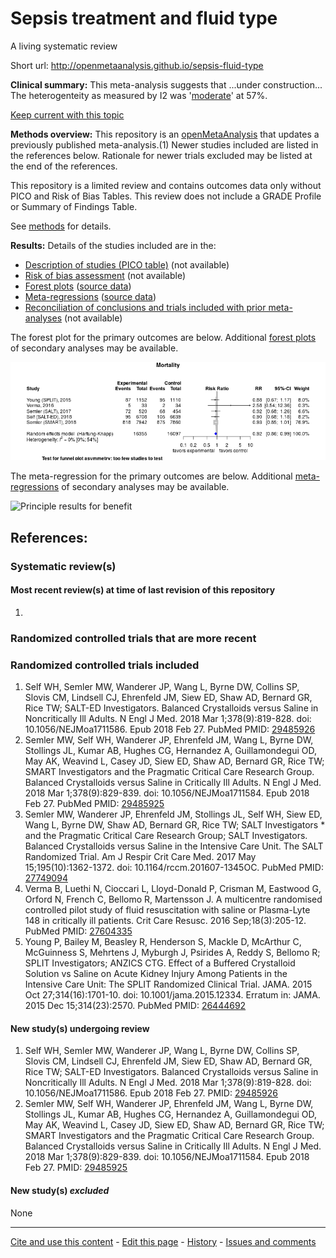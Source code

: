 # Sepsis treatment and fluid type

A living systematic review

Short url: http://openmetaanalysis.github.io/sepsis-fluid-type

**Clinical summary:** This meta-analysis suggests that ...under construction... The heterogenteity as measured by I2 was '[moderate](http://handbook.cochrane.org/chapter_9/9_5_2_identifying_and_measuring_heterogeneity.htm)' at 57%.

[Keep current with this topic](Keep-up.md)

**Methods overview:** This repository is an [openMetaAnalysis](https://openmetaanalysis.github.io/) that updates a previously published meta-analysis.(1) Newer studies included are listed in the references below. Rationale for newer trials excluded may be listed at the end of the references. 

This repository is a limited review and contains outcomes data only without PICO and Risk of Bias Tables.  This review does not include a GRADE Profile or Summary of Findings Table.

See [methods](http://openmetaanalysis.github.io/methods.html) for details.

**Results:** Details of the studies included are in the:
* [Description of studies (PICO table)](files/study-details/pico-table.md) (not available)
* [Risk of bias assessment](files//study-details/risk-of-bias.md) (not available)
* [Forest plots](files//forest-plots) ([source data](files/data))
* [Meta-regressions](files//metaregression) ([source data](files/data))
* [Reconciliation of conclusions and trials included with prior meta-analyses](files/reconcilation-tables) (not available)

The forest plot for the primary outcomes are below. Additional [forest plots](files/forest-plots) of secondary analyses may be available. 

![Principle results for benefit](files/forest-plots/Outcome-Primary.png "Principle results for benefit]")

The meta-regression for the primary outcomes are below. Additional [meta-regressions](files/metaregression) of secondary analyses may be available. 

![Principle results for benefit](files/metaregression/Outcome-Primary.png "Principle results for benefit]")

References:
----------------------------------
### Systematic review(s)
#### Most recent review(s) at time of last revision of this repository
1. 

### Randomized controlled trials that are more recent

### Randomized controlled trials included
1. Self WH, Semler MW, Wanderer JP, Wang L, Byrne DW, Collins SP, Slovis CM, Lindsell CJ, Ehrenfeld JM, Siew ED, Shaw AD, Bernard GR, Rice TW; SALT-ED Investigators. Balanced Crystalloids versus Saline in Noncritically Ill Adults. N Engl J Med. 2018 Mar 1;378(9):819-828. doi: 10.1056/NEJMoa1711586. Epub 2018 Feb  27. PubMed PMID: [29485926](http://pubmed.gov/29485926)
2. Semler MW, Self WH, Wanderer JP, Ehrenfeld JM, Wang L, Byrne DW, Stollings JL, Kumar AB, Hughes CG, Hernandez A, Guillamondegui OD, May AK, Weavind L, Casey JD, Siew ED, Shaw AD, Bernard GR, Rice TW; SMART Investigators and the Pragmatic Critical Care Research Group. Balanced Crystalloids versus Saline in Critically Ill Adults. N Engl J Med. 2018 Mar 1;378(9):829-839. doi: 10.1056/NEJMoa1711584. Epub 2018 Feb 27. PubMed PMID: [29485925](http://pubmed.gov/29485925)
3. Semler MW, Wanderer JP, Ehrenfeld JM, Stollings JL, Self WH, Siew ED, Wang L,  Byrne DW, Shaw AD, Bernard GR, Rice TW; SALT Investigators * and the Pragmatic Critical Care Research Group; SALT Investigators. Balanced Crystalloids versus Saline in the Intensive Care Unit. The SALT Randomized Trial. Am J Respir Crit Care Med. 2017 May 15;195(10):1362-1372. doi: 10.1164/rccm.201607-1345OC. PubMed PMID: [27749094](http://pubmed.gov/27749094)
4. Verma B, Luethi N, Cioccari L, Lloyd-Donald P, Crisman M, Eastwood G, Orford N, French C, Bellomo R, Martensson J. A multicentre randomised controlled pilot study of fluid resuscitation with saline or Plasma-Lyte 148 in critically ill patients. Crit Care Resusc. 2016 Sep;18(3):205-12. PubMed PMID: [27604335](http://pubmed.gov/27604335)
5. Young P, Bailey M, Beasley R, Henderson S, Mackle D, McArthur C, McGuinness S, Mehrtens J, Myburgh J, Psirides A, Reddy S, Bellomo R; SPLIT Investigators; ANZICS CTG. Effect of a Buffered Crystalloid Solution vs Saline on Acute Kidney Injury Among Patients in the Intensive Care Unit: The SPLIT Randomized Clinical Trial. JAMA. 2015 Oct 27;314(16):1701-10. doi: 10.1001/jama.2015.12334. Erratum
in: JAMA. 2015 Dec 15;314(23):2570. PubMed PMID: [26444692](http://pubmed.gov/26444692)

#### New study(s) undergoing review
1. Self WH, Semler MW, Wanderer JP, Wang L, Byrne DW, Collins SP, Slovis CM, Lindsell CJ, Ehrenfeld JM, Siew ED, Shaw AD, Bernard GR, Rice TW; SALT-ED Investigators. Balanced Crystalloids versus Saline in Noncritically Ill Adults. N Engl J Med. 2018 Mar 1;378(9):819-828. doi: 10.1056/NEJMoa1711586. Epub 2018 Feb  27. PMID: [29485926](http://pubmed.gov/29485926)
2. Semler MW, Self WH, Wanderer JP, Ehrenfeld JM, Wang L, Byrne DW, Stollings JL, Kumar AB, Hughes CG, Hernandez A, Guillamondegui OD, May AK, Weavind L, Casey JD, Siew ED, Shaw AD, Bernard GR, Rice TW; SMART Investigators and the Pragmatic Critical Care Research Group. Balanced Crystalloids versus Saline in Critically Ill Adults. N Engl J Med. 2018 Mar 1;378(9):829-839. doi: 10.1056/NEJMoa1711584.  Epub 2018 Feb 27. PMID: [29485925](http://pubmed.gov/29485925)

#### New study(s) *excluded* 
None

-------------------------------
[Cite and use this content](https://github.com/openMetaAnalysis/openMetaAnalysis.github.io/blob/master/reusing.MD)  - [Edit this page](../../edit/master/README.md) - [History](../../commits/master/README.md)  - 
[Issues and comments](../../issues?q=is%3Aboth+is%3Aissue)

